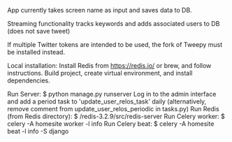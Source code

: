 App currently takes screen name as input and saves data to DB.

Streaming functionality tracks keywords and adds associated users to DB (does not save tweet)

If multiple Twitter tokens are intended to be used, the fork of Tweepy must be installed instead.

Local installation:
Install Redis from https://redis.io/ or brew, and follow instructions.
Build project, create virtual environment, and install dependencies.

Run Server: $ python manage.py runserver
  Log in to the admin interface and add a period task to 'update_user_relos_task' daily (alternatively, remove comment from update_user_relos_periodic in tasks.py)
Run Redis (from Redis directory): $ /redis-3.2.9/src/redis-server
Run Celery worker: $ celery -A homesite worker -l info
Run Celery beat: $ celery -A homesite beat -l info -S django
